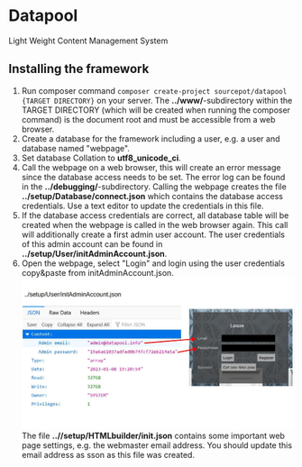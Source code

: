 # Datapool
 Light Weight Content Management System
## Installing the framework
1. Run composer command ``composer create-project sourcepot/datapool {TARGET DIRECTORY}`` on your server. The **../www/**-subdirectory within the TARGET DIRECTORY (which will be created when running the composer command) is the document root and must be accessible from a web browser.
2. Create a database for the framework including a user, e.g. a user and database named "webpage".
3. Set database Collation to **utf8_unicode_ci**.
4. Call the webpage on a web browser, this will create an error message since the database access needs to be set. The error log can be found in the **../debugging/**-subdirectory. Calling the webpage creates the file **../setup/Database/connect.json** which contains the database access credentials. Use a text editor to update the credentials in this file.
5. If the database access credentials are correct, all database table will be created when the webpage is called in the web browser again. This call will additionally create a first admin user account. The user credentials of this admin account can be found in **../setup/User/initAdminAccount.json**.
6. Open the webpage, select "Login" and login using the user credentials copy&paste from initAdminAccount.json.
![Using credentials from initAdminAccount.json](https://github.com/SourcePot/datapool/blob/main/docs/initAdminAccount.jpg?raw=true)
The file **..//setup/HTMLbuilder/init.json** contains some important web page settings, e.g. the webmaster email address. You should update this email address as sson as this file was created.
